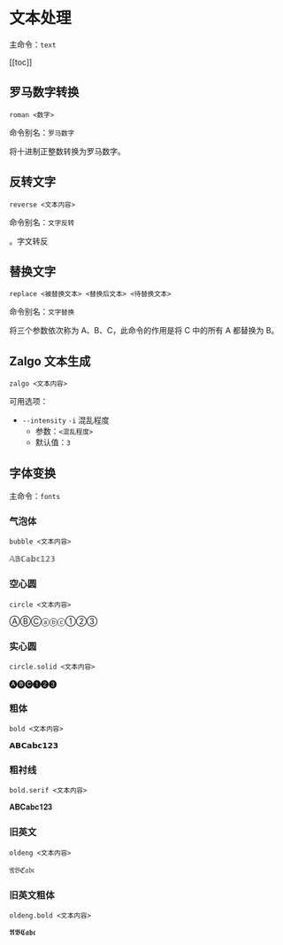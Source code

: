 # 文本处理

主命令：`text`

[[toc]]

## 罗马数字转换

```
roman <数字>
```

命令别名：`罗马数字`

将十进制正整数转换为罗马数字。

## 反转文字

```
reverse <文本内容>
```

命令别名：`文字反转`

。字文转反

## 替换文字

```
replace <被替换文本> <替换后文本> <待替换文本>
```

命令别名：`文字替换`

将三个参数依次称为 A、B、C，此命令的作用是将 C 中的所有 A 都替换为 B。

## Zalgo 文本生成

```
zalgo <文本内容>
```

可用选项：

- `--intensity` `-i` 混乱程度
  - 参数：`<混乱程度>`
  - 默认值：`3`

<!-- `生̸̵ͪ͢成̰̂̋̐ͣ͞结̧̤̹͈͋҇̑̈́͠果̴̧̂ͬ͝大̨̩͝͏̛概̮͚͒̈ͧ̕长̷͋͟这̧̛͍̊ͮ͟样̷̛̝͙ͪ͡。̷̥̍͘҈͍҇` -->

## 字体变换

主命令：`fonts`

### 气泡体

```
bubble <文本内容>
```

𝔸𝔹ℂ𝕒𝕓𝕔𝟙𝟚𝟛

### 空心圆

```
circle <文本内容>
```

ⒶⒷⒸⓐⓑⓒ①②③

### 实心圆

```
circle.solid <文本内容>
```

🅐🅑🅒❶❷❸

### 粗体

```
bold <文本内容>
```

𝗔𝗕𝗖𝗮𝗯𝗰𝟭𝟮𝟯

### 粗衬线

```
bold.serif <文本内容>
```

𝐀𝐁𝐂𝐚𝐛𝐜𝟏𝟐𝟑

### 旧英文

```
oldeng <文本内容>
```

𝔄𝔅ℭ𝔞𝔟𝔠

### 旧英文粗体

```
oldeng.bold <文本内容>
```

𝕬𝕭𝕮𝖆𝖇𝖈